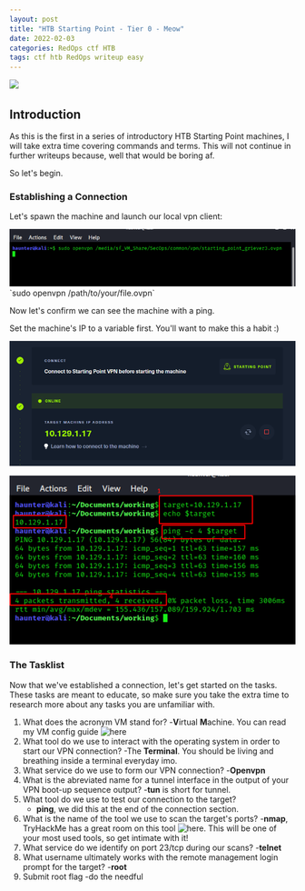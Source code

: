 ```yaml
---
layout: post
title: "HTB Starting Point - Tier 0 - Meow"
date: 2022-02-03
categories: RedOps ctf HTB
tags: ctf htb RedOps writeup easy
---
```

<img src='/assets/ctf/htb/sp/tier0/meow/meow.PNG'/>

## Introduction

As this is the first in a series of introductory HTB Starting Point machines, I will take extra time covering commands and terms. This will not continue in further writeups because, well that would be boring af.

So let's begin.

### Establishing a Connection

Let's spawn the machine and launch our local vpn client:

<img src='/assets/img/ctf/htb/sp/tier0/meow/1ovpn.png'/>
`sudo openvpn /path/to/your/file.ovpn`

Now let's confirm we can see the machine with a ping.

Set the machine's IP to a variable first. You'll want to make this a habit :)

![](/assets/img/ctf/htb/sp/tier0/meow/2ip.PNG)


<img src='/assets/img/ctf/htb/sp/tier0/meow/3ping.png'/>

### The Tasklist

Now that we've established a connection, let's get started on the tasks. These tasks are meant to educate, so make sure you take the extra time to research more about any tasks you are unfamiliar with.

1. What does the acronym VM stand for?
	-**V**irtual **M**achine. You can read my VM config guide ![here]()
2. What tool do we use to interact with the operating system in order to start our VPN connection? 
	-The **Terminal**. You should be living and breathing inside a terminal everyday imo.
3. What service do we use to form our VPN connection?
	-**Openvpn** 
4. What is the abreviated name for a tunnel interface in the output of your VPN boot-up sequence output? 
	-**tun** is short for tunnel.
5. What tool do we use to test our connection to the target?
	- **ping**, we did this at the end of the connection section.
6. What is the name of the tool we use to scan the target's ports?
	-**nmap**, TryHackMe has a great room on this tool ![here](https://tryhackme.com/room/furthernmap). This will be one of your most used tools, so get intimate with it!
7. What service do we identify on port 23/tcp during our scans?
	-**telnet**
8. What username ultimately works with the remote management login prompt for the target?
	-**root**
9. Submit root flag
	-do the needful

